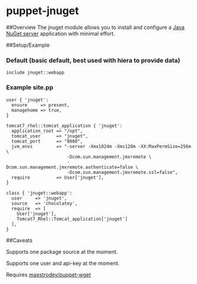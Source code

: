puppet-jnuget
==============

##Overview
The jnuget module allows you to install and configure a [Java NuGet server](http://code.google.com/p/jnuget) application with minimal effort.

##Setup/Example

### Default (basic default, best used with hiera to provide data)

    include jnuget::webapp

### Example site.pp

    user { 'jnuget':
      ensure     => present,
      managehome => true,
    }

    tomcat7_rhel::tomcat_application { 'jnuget':
      application_root => "/opt",
      tomcat_user      => "jnuget",
      tomcat_port      => "8080",
      jvm_envs         => "-server -Xmx1024m -Xms128m -XX:MaxPermSize=256m \
                           -Dcom.sun.management.jmxremote \
                           -Dcom.sun.management.jmxremote.authenticate=false \
                           -Dcom.sun.management.jmxremote.ssl=false",
      require          => User['jnuget'],
    }

    class { 'jnuget::webapp':
      user     => 'jnuget',
      source   => 'chocolatey',
      require  => [
        User['jnuget'],
        Tomcat7_Rhel::Tomcat_application['jnuget']
      ],
    }

##Caveats

Supports one package source at the moment.

Supports one user and api-key at the moment.

Requires [maestrodev/puppet-wget](https://github.com/maestrodev/puppet-wget)
